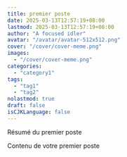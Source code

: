 ```yaml
---
title: premier poste
date: 2025-03-13T12:57:19+08:00
lastmod: 2025-03-13T12:57:19+08:00
author: "A focused idler"
avatar: "/avatar/avatar-512x512.png"
cover: "/cover/cover-meme.png"
images:
  - "/cover/cover-meme.png"
categories:
  - "category1"
tags:
  - "tag1"
  - "tag2"
nolastmod: true
draft: false
isCJKLanguage: false
---
```


Résumé du premier poste

<!--more-->

Contenu de votre premier poste